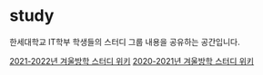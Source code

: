 # study
한세대학교 IT학부 학생들의 스터디 그룹 내용을 공유하는 공간입니다.

[2021-2022년 겨울방학 스터디 위키](https://github.com/hansei-it/study/wiki)
[2020-2021년 겨울방학 스터디 위키](https://github.com/hansei-it/study/wiki)
